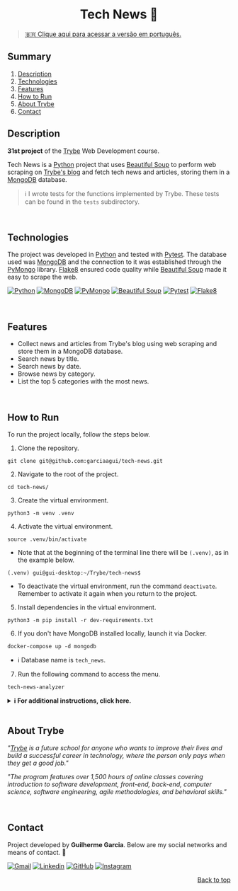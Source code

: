 <a name="readme-top"></a>

<h1 align="center">Tech News 📰</h1>

> [🇧🇷 Clique aqui para acessar a versão em português.](README_pt-br.md)

## Summary

<ol>
  <li><a href="#description">Description</a></li>
  <li><a href="#technologies">Technologies</a></li>
  <li><a href="#features">Features</a></li>
  <li><a href="#how-to-run">How to Run</a></li>
  <li><a href="#about-trybe">About Trybe</a></li>
  <li><a href="#contact">Contact</a></li>
</ol>

## Description

**31st project** of the [Trybe][trybe-site-url] Web Development course.

Tech News is a [Python][python-url] project that uses [Beautiful Soup][bs4-url] to perform web scraping on [Trybe's blog][trybe-blog-url] and fetch tech news and articles, storing them in a [MongoDB][mongodb-url] database.

> ℹ️ I wrote tests for the functions implemented by Trybe. These tests can be found in the `tests` subdirectory.

<br/>

## Technologies

The project was developed in [Python][python-url] and tested with [Pytest][pytest-url]. The database used was [MongoDB][mongodb-url] and the connection to it was established through the [PyMongo][pymongo-url] library. [Flake8][flake8-url] ensured code quality while [Beautiful Soup][bs4-url] made it easy to scrape the web.

[![Python][python-badge]][python-url] [![MongoDB][mongodb-badge]][mongodb-url] [![PyMongo][pymongo-badge]][pymongo-url] [![Beautiful Soup][bs4-badge]][bs4-url] [![Pytest][pytest-badge]][pytest-url] [![Flake8][flake8-badge]][flake8-url]

<br/>

## Features

<ul>
  <li>Collect news and articles from Trybe's blog using web scraping and store them in a MongoDB database.</li>
  <li>Search news by title.</li>
  <li>Search news by date.</li>
  <li>Browse news by category.</li>
  <li>List the top 5 categories with the most news.</li>
</ul>

<br/>

## How to Run

To run the project locally, follow the steps below.

1. Clone the repository.

```
git clone git@github.com:garciaagui/tech-news.git
```

2. Navigate to the root of the project.

```
cd tech-news/
```

3. Create the virtual environment.

```
python3 -m venv .venv
```

4. Activate the virtual environment.

```
source .venv/bin/activate
```

-   Note that at the beginning of the terminal line there will be `(.venv)`, as in the example below.

```
(.venv) gui@gui-desktop:~/Trybe/tech-news$
```

-   To deactivate the virtual environment, run the command `deactivate`. Remember to activate it again when you return to the project.

5. Install dependencies in the virtual environment.

```
python3 -m pip install -r dev-requirements.txt
```

6. If you don't have MongoDB installed locally, launch it via Docker.

```
docker-compose up -d mongodb
```

-   ℹ️ Database name is `tech_news`.

7. Run the following command to access the menu.

```
tech-news-analyzer
```

<details>
  <summary><strong> ℹ️ For additional instructions, click here.</strong></summary><br />

-   🧪 To run **all** tests, execute the command below.

```
python3 -m pytest
```

-   🧪 To run only one test file, follow the example below.

```
python3 -m pytest tests/reading_plan/test_reading_plan.py
```

-   🧪 To run only one specific test, follow the example below.

```
python3 -m pytest -k test_reading_plan_group_news_with_valid_input
```

-   If you wish to manually test directly in the modules where the functions were implemented, follow the example below.

```
python3 -m tech_news.scraper.py
```

</details>

<br/>

## About Trybe

_"[Trybe][trybe-site-url] is a future school for anyone who wants to improve their lives and build a successful career in technology, where the person only pays when they get a good job."_

_"The program features over 1,500 hours of online classes covering introduction to software development, front-end, back-end, computer science, software engineering, agile methodologies, and behavioral skills."_

<br/>

## Contact

Project developed by **Guilherme Garcia**. Below are my social networks and means of contact. 🤘

[![Gmail][gmail-badge]][gmail-url]
[![Linkedin][linkedin-badge]][linkedin-url]
[![GitHub][github-badge]][github-url]
[![Instagram][instagram-badge]][instagram-url]

<p align="right"><a href="#readme-top">Back to top</a></p>

<!-- STACKS -->

[bs4-url]: https://beautiful-soup-4.readthedocs.io/en/latest/
[bs4-badge]: https://img.shields.io/badge/Beautiful_Soup-343131?style=for-the-badge&logo=8&logoColor=white
[flake8-url]: https://flake8.pycqa.org/en/latest/
[flake8-badge]: https://img.shields.io/badge/Flake8-000000?style=for-the-badge&logo=flake8&logoColor=white
[mongodb-url]: https://www.mongodb.com/
[mongodb-badge]: https://img.shields.io/badge/MongoDB-47A248?style=for-the-badge&logo=mongodb&logoColor=white
[pymongo-url]: https://pymongo.readthedocs.io/en/stable/
[pymongo-badge]: https://img.shields.io/badge/Pymongo-eeeeee?logo=pymongo&logoColor=white&style=for-the-badge
[pytest-url]: https://docs.pytest.org/en/7.2.x/
[pytest-badge]: https://img.shields.io/badge/Pytest-0A9EDC?logo=pytest&logoColor=white&style=for-the-badge
[python-url]: https://www.python.org/
[python-badge]: https://img.shields.io/badge/Python-3776AB?style=for-the-badge&logo=python&logoColor=white

<!-- CONTACT -->

[gmail-badge]: https://img.shields.io/badge/Gmail-D14836?style=for-the-badge&logo=gmail&logoColor=white
[gmail-url]: mailto:garciaguig@gmail.com
[linkedin-badge]: https://img.shields.io/badge/LinkedIn-0077B5?style=for-the-badge&logo=linkedin&logoColor=white
[linkedin-url]: https://www.linkedin.com/in/garciaagui/
[github-badge]: https://img.shields.io/badge/GitHub-100000?style=for-the-badge&logo=github&logoColor=white
[github-url]: https://github.com/garciaagui
[instagram-badge]: https://img.shields.io/badge/Instagram-E4405F?style=for-the-badge&logo=instagram&logoColor=white
[instagram-url]: https://www.instagram.com/garciaagui/

<!-- OTHERS LINKS -->

[trybe-site-url]: https://www.betrybe.com/
[trybe-blog-url]: https://blog.betrybe.com/

